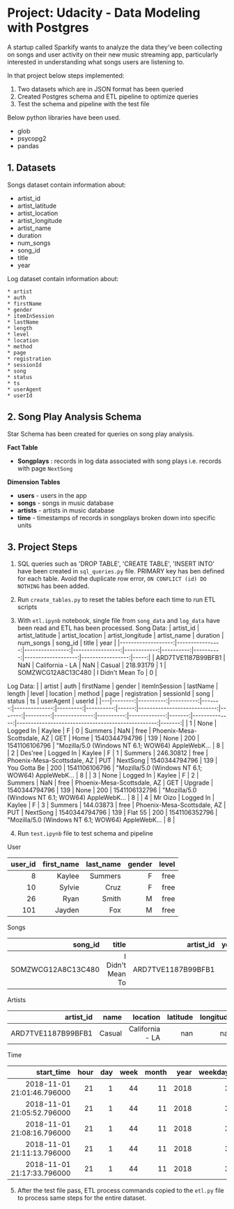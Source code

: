# Project: Udacity - Data Modeling with Postgres 

A startup called Sparkify wants to analyze the data they've been collecting on songs and user activity on their new music streaming app, particularly interested in understanding what songs users are listening to. 

In that project below steps implemented:

1. Two datasets which are in JSON format has been queried
2. Created Postgres schema and ETL pipeline to optimize queries
3. Test the schema and pipeline with the test file


Below python libraries have been used.

* glob
* psycopg2
* pandas 

## 1. Datasets

Songs dataset contain information about:
   * artist_id
   * artist_latitude
   * artist_location
   * artist_longitude
   * artist_name
   * duration
   * num_songs
   * song_id
   * title
   * year

Log dataset contain information about:

    * artist
    * auth
    * firstName
    * gender
    * itemInSession
    * lastName
    * length
    * level
    * location
    * method
    * page
    * registration
    * sessionId
    * song
    * status
    * ts
    * userAgent
    * userId

## 2. Song Play Analysis Schema

Star Schema has been created for queries on song play analysis.

 **Fact Table** 
 
 - **Songplays** : records in log data associated with song plays i.e. records with page `NextSong`
 
**Dimension Tables** 

- **users** - users in the app
- **songs** - songs in music database
- **artists** - artists in music database
- **time** - timestamps of records in songplays broken down into specific units


## 3. Project Steps

1. SQL queries such as 'DROP TABLE', 'CREATE TABLE', 'INSERT INTO' have been created in `sql_queries.py` file. PRIMARY key has ben defined for each table. Avoid the duplicate row error, `ON CONFLICT (id) DO NOTHING` has been added. 

2. Run `create_tables.py` to reset the tables before each time to run ETL scripts

3. With `etl.ipynb` notebook, single file from `song_data` and `log_data` have been read and ETL has been processed. 
Song Data:
|          artist_id | artist_latitude | artist_location | artist_longitude | artist_name |  duration | num_songs |            song_id |            title | year |
|-------------------:|----------------:|----------------:|-----------------:|------------:|----------:|----------:|-------------------:|-----------------:|-----:|
| ARD7TVE1187B99BFB1 |             NaN | California - LA |              NaN |      Casual | 218.93179 |         1 | SOMZWCG12A8C13C480 | I Didn't Mean To |    0 |

Log Data:
|   |  artist |      auth | firstName | gender | itemInSession | lastName |    length | level |                    location | method |     page |  registration | sessionId |         song | status |            ts |                                         userAgent | userId |
|---|--------:|----------:|----------:|-------:|--------------:|---------:|----------:|------:|----------------------------:|-------:|---------:|--------------:|----------:|-------------:|-------:|--------------:|--------------------------------------------------:|-------:|
| 1 |    None | Logged In |    Kaylee |      F |             0 |  Summers |       NaN |  free | Phoenix-Mesa-Scottsdale, AZ |    GET |     Home | 1540344794796 |       139 |         None |    200 | 1541106106796 | "Mozilla/5.0 (Windows NT 6.1; WOW64) AppleWebK... |      8 |
| 2 | Des'ree | Logged In |    Kaylee |      F |             1 |  Summers | 246.30812 |  free | Phoenix-Mesa-Scottsdale, AZ |    PUT | NextSong | 1540344794796 |       139 | You Gotta Be |    200 | 1541106106796 | "Mozilla/5.0 (Windows NT 6.1; WOW64) AppleWebK... |      8 |
| 3 |    None | Logged In |    Kaylee |      F |             2 |  Summers |       NaN |  free | Phoenix-Mesa-Scottsdale, AZ |    GET |  Upgrade | 1540344794796 |       139 |         None |    200 | 1541106132796 | "Mozilla/5.0 (Windows NT 6.1; WOW64) AppleWebK... |      8 |
| 4 | Mr Oizo | Logged In |    Kaylee |      F |             3 |  Summers | 144.03873 |  free | Phoenix-Mesa-Scottsdale, AZ |    PUT | NextSong | 1540344794796 |       139 |      Flat 55 |    200 | 1541106352796 | "Mozilla/5.0 (Windows NT 6.1; WOW64) AppleWebK... |      8 |

4. Run `test.ipynb` file to test schema and pipeline

User

| user_id | first_name | last_name | gender | level |
|--------:|-----------:|----------:|-------:|------:|
|       8 |     Kaylee |   Summers |      F |  free |
|      10 |     Sylvie |      Cruz |      F |  free |
|      26 |       Ryan |     Smith |      M |  free |
|     101 |     Jayden |       Fox |      M |  free |

Songs

|            song_id |            title |          artist_id | year |  duration |
|-------------------:|-----------------:|-------------------:|-----:|----------:|
| SOMZWCG12A8C13C480 | I Didn't Mean To | ARD7TVE1187B99BFB1 |    0 | 218.93179 |

Artists

|          artist_id |   name |        location | latitude | longitude |
|-------------------:|-------:|----------------:|---------:|----------:|
| ARD7TVE1187B99BFB1 | Casual | California - LA |      nan |       nan |

Time

|                 start_time | hour | day | week | month | year | weekday |
|---------------------------:|-----:|----:|-----:|------:|-----:|--------:|
| 2018-11-01 21:01:46.796000 |   21 |   1 |   44 |    11 | 2018 |       3 |
| 2018-11-01 21:05:52.796000 |   21 |   1 |   44 |    11 | 2018 |       3 |
| 2018-11-01 21:08:16.796000 |   21 |   1 |   44 |    11 | 2018 |       3 |
| 2018-11-01 21:11:13.796000 |   21 |   1 |   44 |    11 | 2018 |       3 |
| 2018-11-01 21:17:33.796000 |   21 |   1 |   44 |    11 | 2018 |       3 |

5. After the test file pass, ETL process commands copied to the `etl.py` file to process same steps for the entire dataset. 
